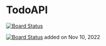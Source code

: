 # TodoAPI

[![Board Status](https://dev.azure.com/ICET4COMP367/56951726-61ee-4369-bbcc-f413f7b21261/233f0baa-7d8a-4449-9dcd-36b6b429e902/_apis/work/boardbadge/2f6a0802-8b77-4bb1-875a-94f3b175f9cb?columnOptions=1)](https://dev.azure.com/ICET4COMP367/56951726-61ee-4369-bbcc-f413f7b21261/_boards/board/t/233f0baa-7d8a-4449-9dcd-36b6b429e902/Microsoft.RequirementCategory/)


[![Board Status](https://dev.azure.com/Comp306Fall2022Grp2/12ccbc9f-8653-4769-ba46-0b8dff8a04e3/201751ba-2c08-4869-a3e8-7e9c16f800bc/_apis/work/boardbadge/57f28241-9b96-4741-b779-4362daf6b47d?columnOptions=1)](https://dev.azure.com/Comp306Fall2022Grp2/12ccbc9f-8653-4769-ba46-0b8dff8a04e3/_boards/board/t/201751ba-2c08-4869-a3e8-7e9c16f800bc/Microsoft.RequirementCategory/) added on Nov 10, 2022
